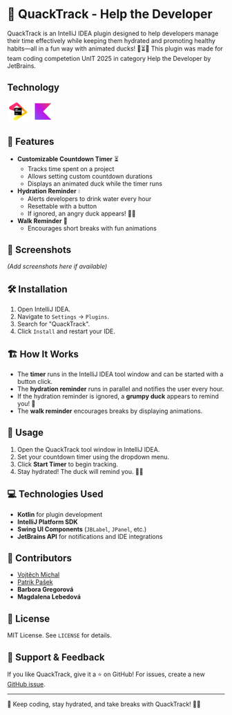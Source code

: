 # 🦆 QuackTrack - Help the Developer

QuackTrack is an IntelliJ IDEA plugin designed to help developers manage their time effectively while keeping them hydrated and promoting healthy habits—all in a fun way with animated ducks! 🦆⏳💧
This plugin was made for team coding competetion UnIT 2025 in category Help the Developer by JetBrains. 


## Technology 
<div>
   <img src="https://github.com/devicons/devicon/blob/master/icons/jetbrains/jetbrains-original.svg" title="JetBrains" alt="logo" width="50" height="50"/>&nbsp;
   <img src="https://github.com/devicons/devicon/blob/master/icons/kotlin/kotlin-original.svg" title="Kotlin" alt="KotlinLogo" width="50" height="50"/>&nbsp;
</div>


## 🚀 Features
- **Customizable Countdown Timer** ⏳  
  - Tracks time spent on a project
  - Allows setting custom countdown durations
  - Displays an animated duck while the timer runs
- **Hydration Reminder** 💧  
  - Alerts developers to drink water every hour
  - Resettable with a button
  - If ignored, an angry duck appears! 🦆😠
- **Walk Reminder** 🚶  
  - Encourages short breaks with fun animations

## 📸 Screenshots
*(Add screenshots here if available)*

## 🛠 Installation
1. Open IntelliJ IDEA.
2. Navigate to `Settings` → `Plugins`.
3. Search for "QuackTrack".
4. Click `Install` and restart your IDE.

## 🏗 How It Works
- The **timer** runs in the IntelliJ IDEA tool window and can be started with a button click.
- The **hydration reminder** runs in parallel and notifies the user every hour.
- If the hydration reminder is ignored, a **grumpy duck** appears to remind you! 🦆
- The **walk reminder** encourages breaks by displaying animations.

## 📝 Usage
1. Open the QuackTrack tool window in IntelliJ IDEA.
2. Set your countdown timer using the dropdown menu.
3. Click **Start Timer** to begin tracking.
4. Stay hydrated! The duck will remind you. 🦆💦

## 💻 Technologies Used
- **Kotlin** for plugin development
- **IntelliJ Platform SDK**
- **Swing UI Components** (`JBLabel`, `JPanel`, etc.)
- **JetBrains API** for notifications and IDE integrations

## 👥 Contributors
- [Vojtěch Michal](https://github.com/Vojtech-M)
- [Patrik Pašek](https://github.com/pasekpatrik)
- **Barbora Gregorová**  
- **Magdalena Lebedová**  

## 📜 License
MIT License. See `LICENSE` for details.

## 🌟 Support & Feedback
If you like QuackTrack, give it a ⭐ on GitHub! For issues, create a new [GitHub issue](https://github.com/your-repo/issues).

---
🐤 Keep coding, stay hydrated, and take breaks with QuackTrack! 🦆🚀
